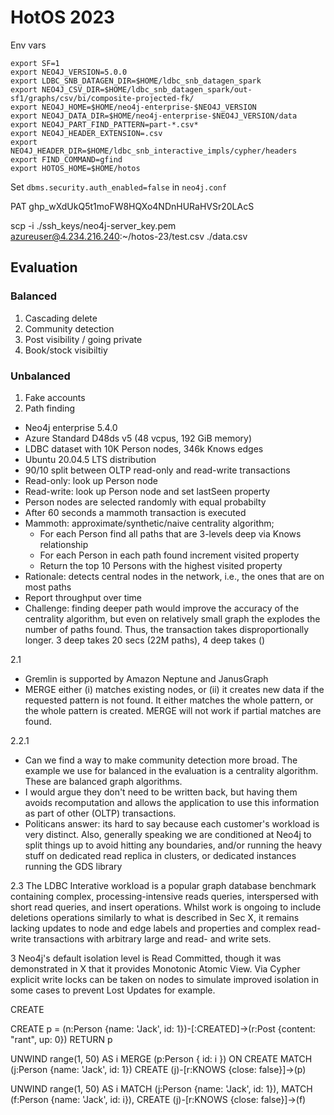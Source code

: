 # HotOS 2023


Env vars
```
export SF=1
export NEO4J_VERSION=5.0.0
export LDBC_SNB_DATAGEN_DIR=$HOME/ldbc_snb_datagen_spark
export NEO4J_CSV_DIR=$HOME/ldbc_snb_datagen_spark/out-sf1/graphs/csv/bi/composite-projected-fk/
export NEO4J_HOME=$HOME/neo4j-enterprise-$NEO4J_VERSION
export NEO4J_DATA_DIR=$HOME/neo4j-enterprise-$NEO4J_VERSION/data
export NEO4J_PART_FIND_PATTERN=part-*.csv*
export NEO4J_HEADER_EXTENSION=.csv
export NEO4J_HEADER_DIR=$HOME/ldbc_snb_interactive_impls/cypher/headers
export FIND_COMMAND=gfind
export HOTOS_HOME=$HOME/hotos
```

Set `dbms.security.auth_enabled=false` in `neo4j.conf`

PAT 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

scp -i ./ssh_keys/neo4j-server_key.pem azureuser@4.234.216.240:~/hotos-23/test.csv ./data.csv

## Evaluation 

### Balanced 

1. Cascading delete 
2. Community detection 
3. Post visibility / going private
4. Book/stock visibiltiy 

### Unbalanced 

1. Fake accounts 
2. Path finding 


* Neo4j enterprise 5.4.0
* Azure Standard D48ds v5 (48 vcpus, 192 GiB memory)
* LDBC dataset with 10K Person nodes, 346k Knows edges
* Ubuntu 20.04.5 LTS distribution
* 90/10 split between OLTP read-only and read-write transactions
* Read-only: look up Person node
* Read-write: look up Person node and set lastSeen property
* Person nodes are selected randomly with equal probabilty 
* After 60 seconds a mammoth transaction is executed 
* Mammoth: approximate/synthetic/naive centrality algorithm;
    * For each Person find all paths that are 3-levels deep via Knows relationship
    * For each Person in each path found increment visited property
    * Return the top 10 Persons with the highest visited property
* Rationale: detects central nodes in the network, i.e., the ones that are on most paths
* Report throughput over time
* Challenge: finding deeper path would improve the accuracy of the centrality algorithm, but even on relatively small graph the explodes the number of paths found. Thus, the transaction takes disproportionally longer. 3 deep takes 20 secs (22M paths), 4 deep takes ()

2.1 
* Gremlin is supported by Amazon Neptune and JanusGraph
* MERGE either (i) matches existing nodes, or (ii) it creates new data if the requested pattern is not found. It either matches the whole pattern, or the whole pattern is created. MERGE will not work if partial matches are found.

2.2.1
* Can we find a way to make community detection more broad. The example we use for balanced in the evaluation is a centrality algorithm. These are balanced graph algorithms. 
* I would argue they don't need to be written back, but having them avoids recomputation and allows the application to use this information as part of other (OLTP) transactions.
* Politicans answer: its hard to say because each customer's workload is very distinct. Also, generally speaking we are conditioned at Neo4j to split things up to avoid hitting any boundaries, and/or running the heavy stuff on dedicated read replica in clusters, or dedicated instances running the GDS library 

2.3
The LDBC Interative workload is a popular graph database benchmark containing complex,
processing-intensive reads queries, interspersed with short read queries, and insert operations. Whilst work is ongoing to include deletions operations similarly to what is described in Sec X, it remains lacking updates to node and edge labels and properties and  complex read-write transactions with arbitrary large and read- and write sets.

3
Neo4j's default isolation level is Read Committed, though it was demonstrated in X that it provides Monotonic Atomic View. Via Cypher explicit write locks can be taken on nodes to simulate improved isolation in some cases to prevent Lost Updates for example.

CREATE 

CREATE p = (n:Person {name: 'Jack', id: 1})-[:CREATED]->(r:Post {content: "rant", up: 0})
RETURN p

UNWIND range(1, 50) AS i
MERGE (p:Person { id: i })
ON CREATE
MATCH (j:Person {name: 'Jack', id: 1})
CREATE (j)-[r:KNOWS {close: false}]->(p)

UNWIND range(1, 50) AS i
MATCH (j:Person {name: 'Jack', id: 1}), MATCH (f:Person {name: 'Jack', id: i}), 
CREATE (j)-[r:KNOWS {close: false}]->(f)
